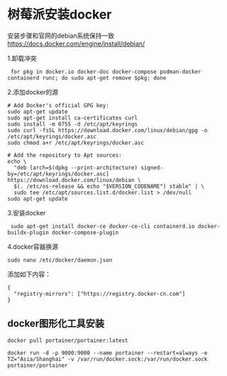 # 树莓派安装docker

安装步骤和官网的debian系统保持一致
https://docs.docker.com/engine/install/debian/

1.卸载冲突
```shell
 for pkg in docker.io docker-doc docker-compose podman-docker containerd runc; do sudo apt-get remove $pkg; done
```

2.添加docker的源
```shell
# Add Docker's official GPG key:
sudo apt-get update
sudo apt-get install ca-certificates curl
sudo install -m 0755 -d /etc/apt/keyrings
sudo curl -fsSL https://download.docker.com/linux/debian/gpg -o /etc/apt/keyrings/docker.asc
sudo chmod a+r /etc/apt/keyrings/docker.asc

# Add the repository to Apt sources:
echo \
  "deb [arch=$(dpkg --print-architecture) signed-by=/etc/apt/keyrings/docker.asc] https://download.docker.com/linux/debian \
  $(. /etc/os-release && echo "$VERSION_CODENAME") stable" | \
  sudo tee /etc/apt/sources.list.d/docker.list > /dev/null
sudo apt-get update
```

3.安装docker
```shell
 sudo apt-get install docker-ce docker-ce-cli containerd.io docker-buildx-plugin docker-compose-plugin
```


4.docker容器换源

```shell
sudo nano /etc/docker/daemon.json
```

添加如下内容：

```shell
{
  "registry-mirrors": ["https://registry.docker-cn.com"]
}
```

## docker图形化工具安装

```shell
docker pull portainer/portainer:latest

docker run -d -p 9000:9000 --name portainer --restart=always -e TZ="Asia/Shanghai" -v /var/run/docker.sock:/var/run/docker.sock portainer/portainer
```
